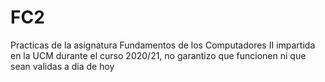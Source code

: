 # FC2
Practicas de la asignatura Fundamentos de los Computadores II impartida en la UCM durante el curso 2020/21, no garantizo que funcionen ni que sean validas a dia de hoy
